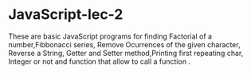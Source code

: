 # JavaScript-lec-2
These are basic JavaScript programs for finding Factorial of a number,Fibbonacci series, Remove Ocurrences of the given character, Reverse a String, Getter and Setter method,Printing first repeating char, Integer or not and function that allow to call a function .
